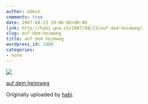 ```yaml
---
author: admin
comments: true
date: 2007-08-23 19:06:08+00:00
link: http://habi.gna.ch/2007/08/23/auf-dem-heimweg/
slug: auf-dem-heimweg
title: auf dem heimweg
wordpress_id: 1008
categories:
- none
---
```



 [![](http://farm2.static.flickr.com/1074/1216263660_7043211fc7_m.jpg)](http://www.flickr.com/photos/habi/1216263660/)
   

 
  [auf dem heimweg](http://www.flickr.com/photos/habi/1216263660/)
    

  Originally uploaded by [habi](http://www.flickr.com/people/habi/).
 




  

